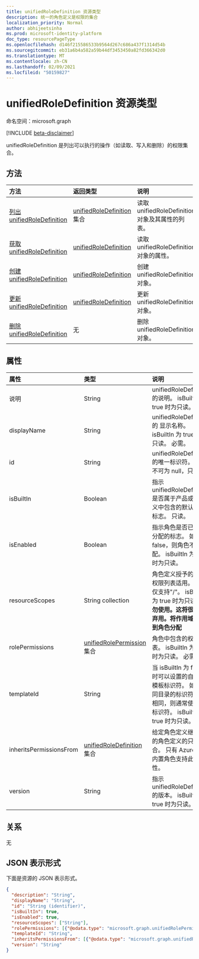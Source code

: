 ```yaml
---
title: unifiedRoleDefinition 资源类型
description: 统一的角色定义是权限的集合
localization_priority: Normal
author: abhijeetsinha
ms.prod: microsoft-identity-platform
doc_type: resourcePageType
ms.openlocfilehash: d146f215586533b9564d267c686a437f1314d54b
ms.sourcegitcommit: eb31a6b4a582a59b44df3453450a82fd366342d0
ms.translationtype: MT
ms.contentlocale: zh-CN
ms.lasthandoff: 02/09/2021
ms.locfileid: "50159827"
---
```

# <a name="unifiedroledefinition-resource-type"></a>unifiedRoleDefinition 资源类型

命名空间：microsoft.graph

[!INCLUDE [beta-disclaimer](../../includes/beta-disclaimer.md)]

unifiedRoleDefinition 是列出可以执行的操作（如读取、写入和删除）的权限集合。

## <a name="methods"></a>方法

| 方法       | 返回类型 | 说明 |
|:-------------|:------------|:------------|
| [列出 unifiedRoleDefinition](../api/rbacapplication-list-roledefinitions.md) | [unifiedRoleDefinition](unifiedroledefinition.md) 集合 | 读取 unifiedRoleDefinition 对象及其属性的列表。 |
| [获取 unifiedRoleDefinition](../api/unifiedroledefinition-get.md) | [unifiedRoleDefinition](unifiedroledefinition.md) | 读取 unifiedRoleDefinition 对象的属性。 |
| [创建 unifiedRoleDefinition](../api/rbacapplication-post-roledefinitions.md) | [unifiedRoleDefinition](unifiedroledefinition.md) | 创建 unifiedRoleDefinition 对象。 |
| [更新 unifiedRoleDefinition](../api/unifiedroledefinition-update.md) | [unifiedRoleDefinition](unifiedroledefinition.md) | 更新 unifiedRoleDefinition 对象。 |
| [删除 unifiedRoleDefinition](../api/unifiedroledefinition-delete.md) | 无 | 删除 unifiedRoleDefinition 对象。 |

## <a name="properties"></a>属性

| 属性     | 类型        | 说明 |
|:-------------|:------------|:------------|
|说明|String| unifiedRoleDefinition 的说明。 isBuiltIn 为 true 时为只读。 |
|displayName|String| unifiedRoleDefinition 的 显示名称。 isBuiltIn 为 true 时为只读。 必需。|
|id|String| unifiedRoleDefinition 的唯一标识符。 键，不可为 null，只读。 |
|isBuiltIn|Boolean| 指示 unifiedRoleDefinition 是否属于产品或自定义中包含的默认集的标志。 只读。 |
|isEnabled|Boolean| 指示角色是否已启用分配的标志。 如果为 false，则角色不能分配。 isBuiltIn 为 true 时为只读。 |
|resourceScopes|String collection| 角色定义授予的范围权限列表适用。 目前仅支持"/"。 isBuiltIn 为 true 时为只读。 **请勿使用。这将很快被弃用。将作用域附加到角色分配** | 
|rolePermissions|[unifiedRolePermission](unifiedrolepermission.md) 集合| 角色中包含的权限列表。 isBuiltIn 为 true 时为只读。 必需。 |
|templateId|String| 当 isBuiltIn 为 false 时可以设置的自定义模板标识符。 如果不同目录的标识符需要相同，则通常使用此标识符。 isBuiltIn 为 true 时为只读。 |
|inheritsPermissionsFrom| [unifiedRoleDefinition](unifiedroledefinition.md) 集合| 给定角色定义继承自的角色定义的只读集合。 只有 Azure AD 内置角色支持此属性。 |
|version|String| 指示 unifiedRoleDefinition 的版本。 isBuiltIn 为 true 时为只读。|

## <a name="relationships"></a>关系

无

## <a name="json-representation"></a>JSON 表示形式

下面是资源的 JSON 表示形式。

<!-- {
  "blockType": "resource",
  "optionalProperties": [

  ],
  "@odata.type": "microsoft.graph.unifiedRoleDefinition",
  "keyProperty": "id"
}-->

```json
{
  "description": "String",
  "displayName": "String",
  "id": "String (identifier)",
  "isBuiltIn": true,
  "isEnabled": true,
  "resourceScopes": ["String"],
  "rolePermissions": [{"@odata.type": "microsoft.graph.unifiedRolePermission"}],
  "templateId": "String",
  "inheritsPermissionsFrom": [{"@odata.type": "microsoft.graph.unifiedRoleDefinition"}],
  "version": "String"
}
```

<!-- uuid: 16cd6b66-4b1a-43a1-adaf-3a886856ed98
2019-02-04 14:57:30 UTC -->
<!-- {
  "type": "#page.annotation",
  "description": "unifiedRoleDefinition resource",
  "keywords": "",
  "section": "documentation",
  "tocPath": ""
}-->


